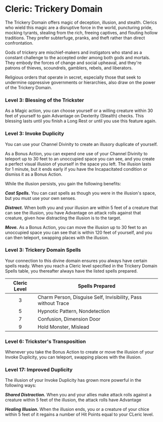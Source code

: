 # Cleric: Trickery Domain

The Trickery Domain offers magic of deception, illusion, and stealth. Clerics who wield this magic are a disruptive force in the world, puncturing pride, mocking tyrants, stealing from the rich, freeing captives, and flouting hollow traditions. They prefer subterfuge, pranks, and theft rather than direct confrontation.

Gods of trickery are mischief-makers and instigators who stand as a constant challenge to the accepted order among both gods and mortals. They embody the forces of change and social upheaval, and they're patrons of thieves, scoundrels, gamblers, rebels, and liberators.

Religious orders that operate in secret, especially those that seek to undermine oppressive governments or hierarchies, also draw on the power of the Trickery Domain.


### Level 3: Blessing of the Trickster

As a Magic action, you can choose yourself or a willing creature within 30 feet of yourself to gain Advantage on Dexterity (Stealth) checks. This blessing lasts until you finish a Long Rest or until you use this feature again.

### Level 3: Invoke Duplicity

You can use your Channel Divinity to create an illusory duplicate of yourself.

As a Bonus Action, you can expend one use of your Channel Divinity to teleport up to 30 feet to an unoccupied space you can see, and you create a perfect visual illusion of yourself in the space you left. The illusion lasts for 1 minute, but it ends early if you have the Incapacitated condition or dismiss it as a Bonus Action.

While the illusion persists, you gain the following benefits:

***Cast Spells.*** You can cast spells as though you were in the illusion's space, but you must use your own senses.

***Distract.*** When both you and your illusion are within 5 feet of a creature that can see the illusion, you have Advantage on attack rolls against that creature, given how distracting the illusion is to the target.

***Move.*** As a Bonus Action, you can move the illusion up to 30 feet to an unoccupied space you can see that is within 120 feet of yourself, and you can then teleport, swapping places with the illusion.

### Level 3: Trickery Domain Spells

Your connection to this divine domain ensures you always have certain spells ready. When you reach a Cleric level specified in the Trickery Domain Spells table, you thereafter always have the listed spells prepared.

| Cleric Level | Spells Prepared |
| :---: | --- |
| 3 | Charm Person, Disguise Self, Invisibility, Pass without Trace |
| 5 | Hypnotic Pattern, Nondetection |
| 7 | Confusion, Dimension Door |
| 9 | Hold Monster, Mislead |

### Level 6: Trickster's Transposition

Whenever you take the Bonus Action to create or move the illusion of your Invoke Duplicity, you can teleport, swapping places with the illusion.

### Level 17: Improved Duplicity

The illusion of your Invoke Duplicity has grown more powerful in the following ways: 

***Shared Distraction.*** When you and your allies make attack rolls against a creature within 5 feet of the illusion, the attack rolls have Advantage

***Healing Illusion.*** When the illusion ends, you or a creature of your chice within 5 feet of it regains a number of Hit Points equal to your CLeric level.
